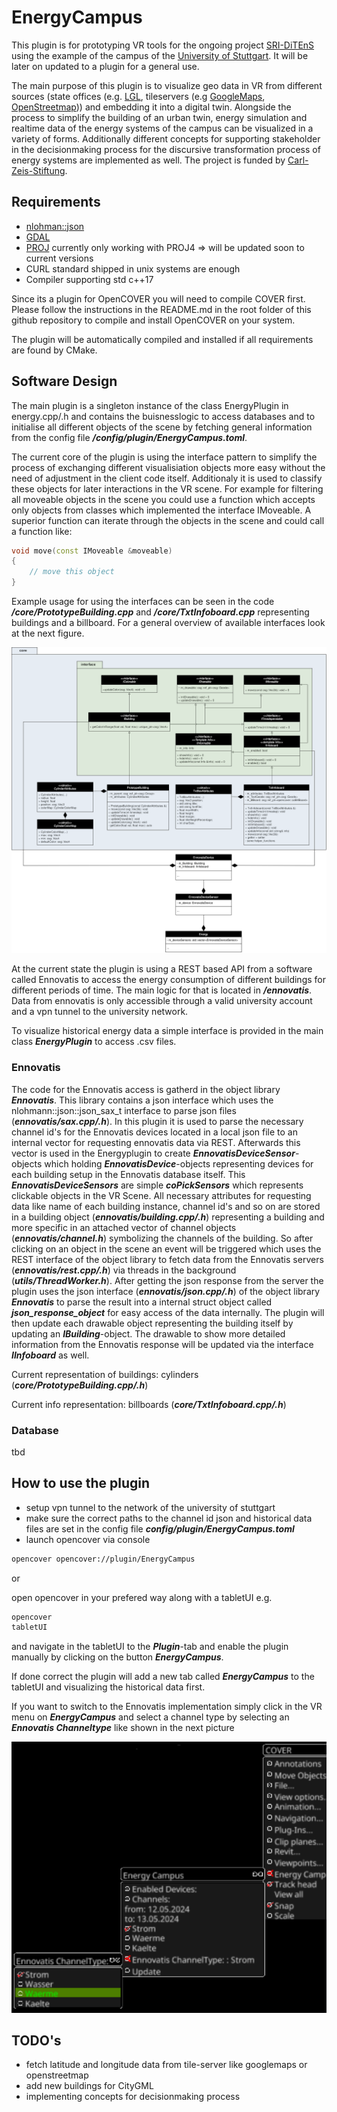 # EnergyCampus

This plugin is for prototyping VR tools for the ongoing project [SRI-DiTEnS](https://www.ditens.de/) using the example of the campus of the [University of Stuttgart](https://www.uni-stuttgart.de/). It will be later on updated to a plugin for a general use.

The main purpose of this plugin is to visualize geo data in VR from different sources (state offices (e.g. [LGL](https://www.lgl-bw.de/), tileservers (e.g [GoogleMaps](https://www.google.de/maps), [OpenStreetmap](https://www.openstreetmap.de/))) and embedding it into a digital twin. Alongside the process to simplify the building of an urban twin, energy simulation and realtime data of the energy systems of the campus can be visualized in a variety of forms. Additionally different concepts for supporting stakeholder in the decisionmaking process for the discursive transformation process of energy systems are implemented as well. The project is funded by [Carl-Zeis-Stiftung](https://www.carl-zeiss-stiftung.de/).

## Requirements

- [nlohman::json](https://github.com/nlohmann/json)
- [GDAL](https://github.com/OSGeo/gdal)
- [PROJ](https://github.com/OSGeo/PROJ) currently only working with PROJ4 => will be updated soon to current versions
- CURL standard shipped in unix systems are enough
- Compiler supporting std c++17

Since its a plugin for OpenCOVER you will need to compile COVER first. Please follow the instructions in the README.md in the root folder of this github repository to compile and install OpenCOVER on your system.

The plugin will be automatically compiled and installed if all requirements are found by CMake.

## Software Design

The main plugin is a singleton instance of the class EnergyPlugin in energy.cpp/.h and contains the buisnesslogic to access databases and to initialise all different objects of the scene by fetching general information from the config file ***<root-repo>/config/plugin/EnergyCampus.toml***.

The current core of the plugin is using the interface pattern to simplify the process of exchanging different visualisiation objects more easy without the need of adjustment in the client code itself. Additionaly it is used to classify these objects for later interactions in the VR scene. For example for filtering all moveable objects in the scene you could use a function which accepts only objects from classes which implemented the interface IMoveable. A superior function can iterate through the objects in the scene and could call a function like:

```c++
void move(const IMoveable &moveable)
{
    // move this object
}
```
Example usage for using the interfaces can be seen in the code ***<root-of-this-plugin>/core/PrototypeBuilding.cpp*** and ***<root-of-this-plugin>/core/TxtInfoboard.cpp*** representing buildings and a billboard. For a general overview of available interfaces look at the next figure.

![UML for interfaces](images/interface.svg)

At the current state the plugin is using a REST based API from a software called Ennovatis to access the energy consumption of different buildings for different periods of time. The main logic for that is located in ***<root-of-this-plugin>/ennovatis***. Data from ennovatis is only accessible through a valid university account and a vpn tunnel to the university network.

To visualize historical energy data a simple interface is provided in the main class ***EnergyPlugin*** to access .csv files.

### Ennovatis

The code for the Ennovatis access is gatherd in the object library ***Ennovatis***. This library contains a json interface which uses the nlohmann::json::json_sax_t interface to parse json files (***ennovatis/sax.cpp/.h***). In this plugin it is used to parse the necessary channel id's for the Ennovatis devices located in a local json file to an internal vector for requesting ennovatis data via REST. Afterwards this vector is used in the Energyplugin to create ***EnnovatisDeviceSensor***-objects which holding ***EnnovatisDevice***-objects representing devices for each building setup in the Ennovatis database itself. This ***EnnovatisDeviceSensors*** are simple ***coPickSensors*** which represents clickable objects in the VR Scene. All necessary attributes for requesting data like name of each building instance, channel id's and so on are stored in a building object (***ennovatis/building.cpp/.h***) representing a building and more specific in an attached vector of channel objects (***ennovatis/channel.h***) symbolizing the channels of the building. So after clicking on an object in the scene an event will be triggered which uses the REST interface of the object library to fetch data from the Ennovatis servers (***ennovatis/rest.cpp/.h***) via threads in the background (***utils/ThreadWorker.h***). After getting the json response from the server the plugin uses the json interface (***ennovatis/json.cpp/.h***) of the object library ***Ennovatis*** to parse the result into a internal struct object called ***json_response_object*** for easy access of the data internally. The plugin will then update each drawable object representing the building itself by updating an ***IBuilding***-object. The drawable to show more detailed information from the Ennovatis response will be updated via the interface ***IInfoboard*** as well.

Current representation of buildings: cylinders (***core/PrototypeBuilding.cpp/.h***)

Current info representation: billboards (***core/TxtInfoboard.cpp/.h***)

### Database

tbd

## How to use the plugin

- setup vpn tunnel to the network of the university of stuttgart
- make sure the correct paths to the channel id json and historical data files are set in the config file ***config/plugin/EnergyCampus.toml***
- launch opencover via console

```bash
opencover opencover://plugin/EnergyCampus
```

or 

open opencover in your prefered way along with a tabletUI e.g.

```bash
opencover
tabletUI
```

and navigate in the tabletUI to the ***Plugin***-tab and enable the plugin manually by clicking on the button ***EnergyCampus***.

If done correct the plugin will add a new tab called ***EnergyCampus*** to the tabletUI and visualizing the historical data first.

If you want to switch to the Ennovatis implementation simply click in the VR menu on ***EnergyCampus*** and select a channel type by selecting an ***Ennovatis Channeltype*** like shown in the next picture

![channeltype](images/channeltype.svg)

## TODO's

- fetch latitude and longitude data from tile-server like googlemaps or openstreetmap
- add new buildings for CityGML
- implementing concepts for decisionmaking process